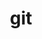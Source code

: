 ---
title: "git"
layout: cache
categories: [package, develop-2024-01-07]
meta: {"versions": ["2.42.0"], "compilers": ["apple-clang@=15.0.0", "cce@=15.0.1", "gcc@=11.1.0", "gcc@=11.3.0", "gcc@=11.4.0", "gcc@=7.3.1", "gcc@=7.5.0", "gcc@=9.4.0", "oneapi@=2023.2.0"], "oss": ["amzn2", "rhel8", "ubuntu18.04", "ubuntu20.04", "ubuntu22.04", "ventura"], "platforms": ["darwin", "linux"], "targets": ["aarch64", "neoverse_n1", "neoverse_v1", "ppc64le", "x86_64_v3", "zen4"], "stacks": ["aws-isc", "aws-isc-aarch64", "data-vis-sdk", "developer-tools", "e4s", "e4s-cray-rhel", "e4s-neoverse_v1", "e4s-oneapi", "e4s-power", "e4s-rocm-external", "ml-darwin-aarch64-mps", "ml-linux-x86_64-cpu", "ml-linux-x86_64-cuda", "ml-linux-x86_64-rocm", "radiuss", "root"], "num_specs": 15, "num_specs_by_stack": {"root": 15, "ml-darwin-aarch64-mps": 1, "aws-isc-aarch64": 2, "aws-isc": 1, "e4s-cray-rhel": 1, "developer-tools": 1, "radiuss": 1, "e4s-neoverse_v1": 1, "e4s-power": 2, "data-vis-sdk": 1, "e4s-rocm-external": 1, "e4s": 2, "e4s-oneapi": 1, "ml-linux-x86_64-cpu": 1, "ml-linux-x86_64-cuda": 1, "ml-linux-x86_64-rocm": 1}}
spec_details: [{"hash": "kywfo4hs7msdco4i3qp3gxlypyv5iymm", "compiler": "apple-clang@=15.0.0", "versions": ["2.42.0"], "os": "ventura", "platform": "darwin", "target": "aarch64", "variants": ["build_system=autotools", "+man", "+nls", "+perl", "+subtree", "~svn", "~tcltk"], "stacks": ["root", "ml-darwin-aarch64-mps"], "size": "-", "tarball": "https://binaries.spack.io/releases/develop-2024-01-07/build_cache/darwin-ventura-aarch64/apple-clang-15.0.0/git-2.42.0/darwin-ventura-aarch64-apple-clang-15.0.0-git-2.42.0-kywfo4hs7msdco4i3qp3gxlypyv5iymm.spack"}, {"hash": "knivhs4cu7gn3o2yu4cxu4ef2uz6mqby", "compiler": "gcc@=7.3.1", "versions": ["2.42.0"], "os": "amzn2", "platform": "linux", "target": "aarch64", "variants": ["build_system=autotools", "+man", "+nls", "+perl", "+subtree", "~svn", "~tcltk"], "stacks": ["aws-isc-aarch64", "root"], "size": "-", "tarball": "https://binaries.spack.io/releases/develop-2024-01-07/build_cache/linux-amzn2-aarch64/gcc-7.3.1/git-2.42.0/linux-amzn2-aarch64-gcc-7.3.1-git-2.42.0-knivhs4cu7gn3o2yu4cxu4ef2uz6mqby.spack"}, {"hash": "xxiyqpbrujonjefj2hpu2hir35jesgft", "compiler": "gcc@=7.3.1", "versions": ["2.42.0"], "os": "amzn2", "platform": "linux", "target": "neoverse_n1", "variants": ["build_system=autotools", "+man", "+nls", "+perl", "+subtree", "~svn", "~tcltk"], "stacks": ["aws-isc-aarch64", "root"], "size": "-", "tarball": "https://binaries.spack.io/releases/develop-2024-01-07/build_cache/linux-amzn2-neoverse_n1/gcc-7.3.1/git-2.42.0/linux-amzn2-neoverse_n1-gcc-7.3.1-git-2.42.0-xxiyqpbrujonjefj2hpu2hir35jesgft.spack"}, {"hash": "c6yzfrgnfiagjmdnwzw564tjnq6otx54", "compiler": "gcc@=7.3.1", "versions": ["2.42.0"], "os": "amzn2", "platform": "linux", "target": "x86_64_v3", "variants": ["build_system=autotools", "+man", "+nls", "+perl", "+subtree", "~svn", "~tcltk"], "stacks": ["aws-isc", "root"], "size": "-", "tarball": "https://binaries.spack.io/releases/develop-2024-01-07/build_cache/linux-amzn2-x86_64_v3/gcc-7.3.1/git-2.42.0/linux-amzn2-x86_64_v3-gcc-7.3.1-git-2.42.0-c6yzfrgnfiagjmdnwzw564tjnq6otx54.spack"}, {"hash": "jsephhd3upz64mjyde225vrlbmy4z2qu", "compiler": "cce@=15.0.1", "versions": ["2.42.0"], "os": "rhel8", "platform": "linux", "target": "zen4", "variants": ["build_system=autotools", "+man", "+nls", "+perl", "+subtree", "~svn", "~tcltk"], "stacks": ["root", "e4s-cray-rhel"], "size": "-", "tarball": "https://binaries.spack.io/releases/develop-2024-01-07/build_cache/linux-rhel8-zen4/cce-15.0.1/git-2.42.0/linux-rhel8-zen4-cce-15.0.1-git-2.42.0-jsephhd3upz64mjyde225vrlbmy4z2qu.spack"}, {"hash": "s3iveomkb5x45bvw3zs7lht3343lbzaa", "compiler": "gcc@=7.5.0", "versions": ["2.42.0"], "os": "ubuntu18.04", "platform": "linux", "target": "x86_64_v3", "variants": ["build_system=autotools", "+man", "+nls", "+perl", "+subtree", "~svn", "~tcltk"], "stacks": ["developer-tools", "root"], "size": "-", "tarball": "https://binaries.spack.io/releases/develop-2024-01-07/build_cache/linux-ubuntu18.04-x86_64_v3/gcc-7.5.0/git-2.42.0/linux-ubuntu18.04-x86_64_v3-gcc-7.5.0-git-2.42.0-s3iveomkb5x45bvw3zs7lht3343lbzaa.spack"}, {"hash": "ssryxaqbzej2p2bmtewvmeroizfup5ig", "compiler": "gcc@=7.5.0", "versions": ["2.42.0"], "os": "ubuntu18.04", "platform": "linux", "target": "x86_64_v3", "variants": ["build_system=autotools", "+man", "+nls", "+perl", "+subtree", "~svn", "~tcltk"], "stacks": ["root", "radiuss"], "size": "-", "tarball": "https://binaries.spack.io/releases/develop-2024-01-07/build_cache/linux-ubuntu18.04-x86_64_v3/gcc-7.5.0/git-2.42.0/linux-ubuntu18.04-x86_64_v3-gcc-7.5.0-git-2.42.0-ssryxaqbzej2p2bmtewvmeroizfup5ig.spack"}, {"hash": "3vxmwhw2lx5bhlseg2kirwgxtddcp4iv", "compiler": "gcc@=11.4.0", "versions": ["2.42.0"], "os": "ubuntu20.04", "platform": "linux", "target": "neoverse_v1", "variants": ["build_system=autotools", "+man", "+nls", "+perl", "+subtree", "~svn", "~tcltk"], "stacks": ["root", "e4s-neoverse_v1"], "size": "-", "tarball": "https://binaries.spack.io/releases/develop-2024-01-07/build_cache/linux-ubuntu20.04-neoverse_v1/gcc-11.4.0/git-2.42.0/linux-ubuntu20.04-neoverse_v1-gcc-11.4.0-git-2.42.0-3vxmwhw2lx5bhlseg2kirwgxtddcp4iv.spack"}, {"hash": "2yblxfyz2iy44qsakekeas5yk27xo5b5", "compiler": "gcc@=9.4.0", "versions": ["2.42.0"], "os": "ubuntu20.04", "platform": "linux", "target": "ppc64le", "variants": ["build_system=autotools", "+man", "+nls", "+perl", "+subtree", "~svn", "~tcltk"], "stacks": ["root", "e4s-power"], "size": "-", "tarball": "https://binaries.spack.io/releases/develop-2024-01-07/build_cache/linux-ubuntu20.04-ppc64le/gcc-9.4.0/git-2.42.0/linux-ubuntu20.04-ppc64le-gcc-9.4.0-git-2.42.0-2yblxfyz2iy44qsakekeas5yk27xo5b5.spack"}, {"hash": "z4lhfhsidhoqwg6twovgeouyd2ihn2uy", "compiler": "gcc@=9.4.0", "versions": ["2.42.0"], "os": "ubuntu20.04", "platform": "linux", "target": "ppc64le", "variants": ["build_system=autotools", "+man", "+nls", "+perl", "+subtree", "~svn", "~tcltk"], "stacks": ["root", "e4s-power"], "size": "-", "tarball": "https://binaries.spack.io/releases/develop-2024-01-07/build_cache/linux-ubuntu20.04-ppc64le/gcc-9.4.0/git-2.42.0/linux-ubuntu20.04-ppc64le-gcc-9.4.0-git-2.42.0-z4lhfhsidhoqwg6twovgeouyd2ihn2uy.spack"}, {"hash": "5iexvxt2mysxiolxlgk3lisl7ei637fm", "compiler": "gcc@=11.1.0", "versions": ["2.42.0"], "os": "ubuntu20.04", "platform": "linux", "target": "x86_64_v3", "variants": ["build_system=autotools", "+man", "+nls", "+perl", "+subtree", "~svn", "~tcltk"], "stacks": ["root", "data-vis-sdk"], "size": "-", "tarball": "https://binaries.spack.io/releases/develop-2024-01-07/build_cache/linux-ubuntu20.04-x86_64_v3/gcc-11.1.0/git-2.42.0/linux-ubuntu20.04-x86_64_v3-gcc-11.1.0-git-2.42.0-5iexvxt2mysxiolxlgk3lisl7ei637fm.spack"}, {"hash": "xxcukhkafyghca2ok7refdekp3dxqo2u", "compiler": "gcc@=11.4.0", "versions": ["2.42.0"], "os": "ubuntu20.04", "platform": "linux", "target": "x86_64_v3", "variants": ["build_system=autotools", "+man", "+nls", "+perl", "+subtree", "~svn", "~tcltk"], "stacks": ["e4s-rocm-external", "root", "e4s"], "size": "-", "tarball": "https://binaries.spack.io/releases/develop-2024-01-07/build_cache/linux-ubuntu20.04-x86_64_v3/gcc-11.4.0/git-2.42.0/linux-ubuntu20.04-x86_64_v3-gcc-11.4.0-git-2.42.0-xxcukhkafyghca2ok7refdekp3dxqo2u.spack"}, {"hash": "jxbafkxkzcvnmhgedbtgrufjnltq2lyg", "compiler": "gcc@=11.4.0", "versions": ["2.42.0"], "os": "ubuntu20.04", "platform": "linux", "target": "x86_64_v3", "variants": ["build_system=autotools", "+man", "+nls", "+perl", "+subtree", "~svn", "~tcltk"], "stacks": ["root", "e4s"], "size": "-", "tarball": "https://binaries.spack.io/releases/develop-2024-01-07/build_cache/linux-ubuntu20.04-x86_64_v3/gcc-11.4.0/git-2.42.0/linux-ubuntu20.04-x86_64_v3-gcc-11.4.0-git-2.42.0-jxbafkxkzcvnmhgedbtgrufjnltq2lyg.spack"}, {"hash": "td3vf7bgfm7rgp2czpxmy63md2h5gzyf", "compiler": "oneapi@=2023.2.0", "versions": ["2.42.0"], "os": "ubuntu20.04", "platform": "linux", "target": "x86_64_v3", "variants": ["build_system=autotools", "+man", "+nls", "+perl", "+subtree", "~svn", "~tcltk"], "stacks": ["root", "e4s-oneapi"], "size": "-", "tarball": "https://binaries.spack.io/releases/develop-2024-01-07/build_cache/linux-ubuntu20.04-x86_64_v3/oneapi-2023.2.0/git-2.42.0/linux-ubuntu20.04-x86_64_v3-oneapi-2023.2.0-git-2.42.0-td3vf7bgfm7rgp2czpxmy63md2h5gzyf.spack"}, {"hash": "y6773vqcphpzioyezdp5posxlyuxxiow", "compiler": "gcc@=11.3.0", "versions": ["2.42.0"], "os": "ubuntu22.04", "platform": "linux", "target": "x86_64_v3", "variants": ["build_system=autotools", "+man", "+nls", "+perl", "+subtree", "~svn", "~tcltk"], "stacks": ["ml-linux-x86_64-cpu", "root", "ml-linux-x86_64-cuda", "ml-linux-x86_64-rocm"], "size": "-", "tarball": "https://binaries.spack.io/releases/develop-2024-01-07/build_cache/linux-ubuntu22.04-x86_64_v3/gcc-11.3.0/git-2.42.0/linux-ubuntu22.04-x86_64_v3-gcc-11.3.0-git-2.42.0-y6773vqcphpzioyezdp5posxlyuxxiow.spack"}]
---